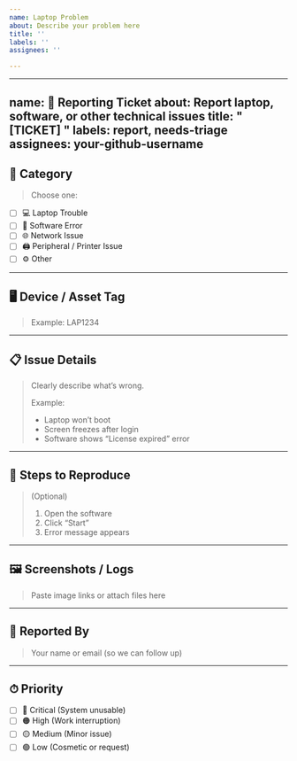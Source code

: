 ```yaml
---
name: Laptop Problem
about: Describe your problem here
title: ''
labels: ''
assignees: ''

---
```


---
name: 🧾 Reporting Ticket
about: Report laptop, software, or other technical issues
title: "[TICKET] <Short Summary>"
labels: report, needs-triage
assignees: your-github-username
---

## 🧠 Category
> Choose one:
- [ ] 💻 Laptop Trouble  
- [ ] 🧠 Software Error  
- [ ] 🌐 Network Issue  
- [ ] 🖨️ Peripheral / Printer Issue  
- [ ] ⚙️ Other  

---

## 🖥 Device / Asset Tag
> Example: LAP1234

---

## 📋 Issue Details
> Clearly describe what’s wrong.
> 
> Example:
> - Laptop won’t boot
> - Screen freezes after login
> - Software shows “License expired” error

---

## 🔁 Steps to Reproduce
> (Optional)
> 
> 1. Open the software  
> 2. Click “Start”  
> 3. Error message appears

---

## 🖼️ Screenshots / Logs
> Paste image links or attach files here

---

## 👤 Reported By
> Your name or email (so we can follow up)

---

## ⏱ Priority
- [ ] 🔴 Critical (System unusable)  
- [ ] 🟠 High (Work interruption)  
- [ ] 🟡 Medium (Minor issue)  
- [ ] 🟢 Low (Cosmetic or request)
